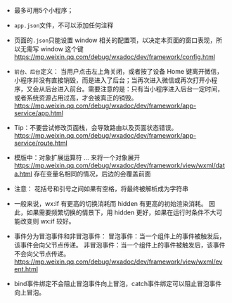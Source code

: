 - 最多可用5个小程序；


- `app.json`文件，不可以添加任何注释

- 页面的`.json`只能设置 window 相关的配置项，以决定本页面的窗口表现，所以无需写 window 这个键
https://mp.weixin.qq.com/debug/wxadoc/dev/framework/config.html

- `前台、后台`定义： 当用户点击左上角关闭，或者按了设备 Home 键离开微信，小程序并没有直接销毁，而是进入了后台；当再次进入微信或再次打开小程序，又会从后台进入前台。需要注意的是：只有当小程序进入后台一定时间，或者系统资源占用过高，才会被真正的销毁。
https://mp.weixin.qq.com/debug/wxadoc/dev/framework/app-service/app.html

- Tip：不要尝试修改页面栈，会导致路由以及页面状态错误。
https://mp.weixin.qq.com/debug/wxadoc/dev/framework/app-service/route.html


- 模版中：对象扩展运算符 ... 来将一个对象展开
https://mp.weixin.qq.com/debug/wxadoc/dev/framework/view/wxml/data.html
    存在变量名相同的情况，后边的会覆盖前面

- 注意： 花括号和引号之间如果有空格，将最终被解析成为字符串    

- 一般来说，wx:if 有更高的切换消耗而 hidden 有更高的初始渲染消耗。
    因此，如果需要频繁切换的情景下，用 hidden 更好，如果在运行时条件不大可能改变则 wx:if 较好。

- 事件分为冒泡事件和非冒泡事件：
冒泡事件：当一个组件上的事件被触发后，该事件会向父节点传递。
非冒泡事件：当一个组件上的事件被触发后，该事件不会向父节点传递。    
https://mp.weixin.qq.com/debug/wxadoc/dev/framework/view/wxml/event.html


- bind事件绑定不会阻止冒泡事件向上冒泡，catch事件绑定可以阻止冒泡事件向上冒泡。
